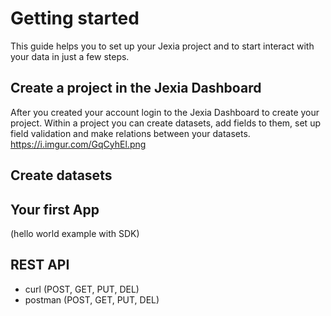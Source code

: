 # Getting started
This guide helps you to set up your Jexia project and to start interact with your data in just a few steps.

## Create a project in the Jexia Dashboard
After you created your account login to the Jexia Dashboard to create your project. Within a project you can create datasets, add fields to them, set up field validation and make relations between your datasets.
https://i.imgur.com/GqCyhEl.png

## Create datasets

## Your first App
(hello world example with SDK)

## REST API
  * curl (POST, GET, PUT, DEL)
  * postman (POST, GET, PUT, DEL)
  


